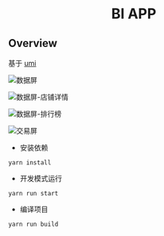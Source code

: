 <h1 align="center">BI APP</h1>

Overview
----

基于 [umi](https://umijs.org/zh/guide/) 

![数据屏](https://github.com/DAOLIDEWONIU/BI-app/blob/dev/QQ%E6%88%AA%E5%9B%BE20190618151250.png)

![数据屏-店铺详情](https://github.com/DAOLIDEWONIU/BI-app/blob/dev/QQ%E6%88%AA%E5%9B%BE20190618151302.png)

![数据屏-排行榜](https://github.com/DAOLIDEWONIU/BI-app/blob/dev/QQ%E6%88%AA%E5%9B%BE20190618151311.png)

![交易屏](https://github.com/DAOLIDEWONIU/BI-app/blob/dev/QQ%E6%88%AA%E5%9B%BE20190618151331.png)



- 安装依赖
```
yarn install
```
- 开发模式运行
```
yarn run start
```
- 编译项目
```
yarn run build
```

